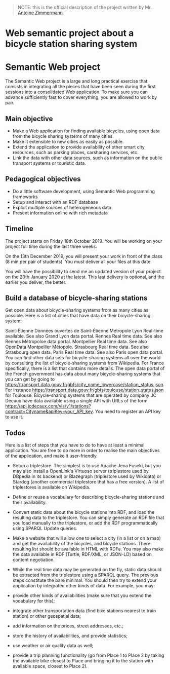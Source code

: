> NOTE: this is the official description of the project written by Mr. [Antoine Zimmermann](https://www.emse.fr/~zimmermann/).


# Web semantic project about a bicycle station sharing system
# Semantic Web project
The Semantic Web project is a large and long practical exercise that consists in integrating all the pieces that have been seen during the first sessions into a consolidated Web application. To make sure you can advance sufficiently fast to cover everything, you are allowed to work by pair.

## Main objective
+ Make a Web application for finding available bicycles, using open data from the bicycle sharing systems of many cities.
+ Make it extensible to new cities as easily as possible.
+ Extend the application to provide availability of other smart city resources, such as parking places, carsharing services, etc.
+ Link the data with other data sources, such as information on the public transport systems or touristic data.
## Pedagogical objectives
+ Do a little software development, using Semantic Web programming frameworks
+ Setup and interact with an RDF database
+ Exploit multiple sources of heterogeneous data
+ Present information online with rich metadata
## Timeline
The project starts on Friday 18th October 2019. You will be working on your project full time during the last three weeks.

On the 13th December 2019, you will present your work in front of the class (8 min per pair of students). You must deliver all your files at this date.

You will have the possibility to send me an updated version of your project on the 20th January 2020 at the latest. This last delivery is optional, and the earlier you deliver, the better.

## Build a database of bicycle-sharing stations
Get open data about bicycle-sharing systems from as many cities as possible. Here is a list of cities that have data on their bicycle-sharing system:

Saint-Étienne
Données ouvertes de Saint-Étienne Métropole
Lyon
Real-time available. See also Grand Lyon data portal.
Rennes
Real time data. See also Rennes Métropoloe data portal.
Montpellier
Real time data. See also OpenData Montpellier Métopole.
Strasbourg
Real time data. See also Strasbourg open data.
Paris
Real time data. See also Paris open data portal.
You can find other data sets for bicycle-sharing systems all over the world by consulting the list of bicycle-sharing systems from Wikipedia. For France specifically, there is a list that contains more details. The open data portal of the French government has data about many bicycle-sharing systems that you can get by going to https://transport.data.gouv.fr/gbfs/city_name_lowercase/station_status.json. For instance https://transport.data.gouv.fr/gbfs/toulouse/station_status.json for Toulouse. Bicycle-sharing systems that are operated by company JC Decaux have data available using a single API with URLs of the form https://api.jcdecaux.com/vls/v1/stations?contract=Cityname&apiKey=your_API_key. You need to register an API key to use it.

## Todos
Here is a list of steps that you have to do to have at least a minimal application. You are free to do more in order to realise the main objectives of the application, and make it user-friendly.

+ Setup a triplestore. The simplest is to use Apache Jena Fuseki, but you may also install a OpenLink's Virtuoso server (triplestore used by DBpedia in its backend) or Blazegraph (triplestore used by Wikidata) or Stardog (another commercial triplestore that has a free version). A list of triplestores is available on Wikipedia.
+ Define or reuse a vocabulary for describing bicycle-sharing stations and their availability.
+ Convert static data about the bicycle stations into RDF, and load the resulting data to the triplestore. You can simply generate an RDF file that you load manually to the triplestore, or add the RDF programmatically using SPARQL Update queries.
+ Make a website that will allow one to select a city (in a list or on a map) and get the availability of the bicycles, and bicycle stations. There resulting list should be available in HTML with RDFa. You may also make the data available in RDF (Turtle, RDF/XML, or JSON-LD) based on content negotiation.
+ While the real time data may be generated on the fly, static data should be extracted from the triplestore using a SPARQL query.
The previous steps constitute the bare minimal. You should then try to extend your application by integrated other kinds of data. For example, you may:

+ provide other kinds of availabilities (make sure that you extend the vocabulary for this);
+ integrate other transportation data (find bike stations nearest to train station) or other geospatial data;
+ add information on the prices, street addresses, etc.;
+ store the history of availabilities, and provide statistics;
+ use weather or air quality data as well;
+ provide a trip planning functionality (go from Place 1 to Place 2 by taking the available bike closest to Place  and bringing it to the station with available space, closest to Place 2).

